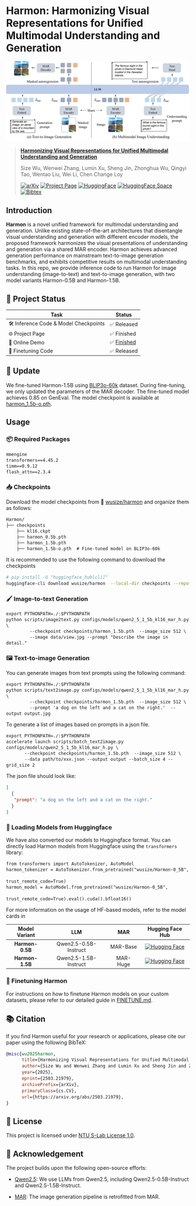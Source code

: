 # Harmon: Harmonizing Visual Representations for Unified Multimodal Understanding and Generation

![](data/method.png)

> **[Harmonizing Visual Representations for Unified Multimodal Understanding and Generation](https://arxiv.org/abs/2503.21979)**
>
> Size Wu, Wenwei Zhang, Lumin Xu, Sheng Jin, Zhonghua Wu, Qingyi Tao, Wentao Liu, Wei Li, Chen Change Loy
>
> [![arXiv](https://img.shields.io/badge/arXiv-2503.21979-b31b1b.svg)](https://arxiv.org/abs/2503.21979)
> [![Project Page](https://img.shields.io/badge/Project-Page-green)](https://wusize.github.io/projects/Harmon)
> [![HuggingFace](https://img.shields.io/badge/🤗%20Hugging%20Face-Model-orange)](https://huggingface.co/wusize/Harmon-1_5B)
> [![HuggingFace Space](https://img.shields.io/badge/🤗%20Hugging%20Face-Space-blue)](https://huggingface.co/spaces/wusize/Harmon)
> [![Bibtex](https://img.shields.io/badge/Cite-BibTeX-blue)](https://github.com/wusize/Harmon?tab=readme-ov-file#-citation)

## Introduction

**Harmon** is a novel unified framework for multimodal understanding and generation. Unlike existing state-of-the-art
architectures that disentangle visual understanding and generation with different encoder models, the proposed framework harmonizes
the visual presentations of understanding and generation via a shared MAR encoder. Harmon achieves advanced generation
performance on mainstream text-to-image generation benchmarks, and exhibits competitive results on multimodal understanding
tasks. In this repo, we provide inference code to run Harmon for image understanding (image-to-text) and text-to-image
generation, with two model variants Harmon-0.5B and Harmon-1.5B.

## 🚀 Project Status

| Task | Status |
|------|--------|
| 🛠️ Inference Code & Model Checkpoints | ✅ Released |
| 🌐 Project Page | ✅ Finished |
| 🤗 Online Demo |  ✅ [Finished](https://huggingface.co/spaces/wusize/Harmon) |
| 🔄 Finetuning Code | ✅ Released |



## 🔄 Update
We fine-tuned Harmon-1.5B using [BLIP3o-60k](https://huggingface.co/datasets/BLIP3o/BLIP3o-60k) dataset. During fine-tuning, we only updated the parameters of the MAR decoder. The fine-tuned model achieves 0.85 on GenEval. The model checkpoint is available at [harmon_1.5b-o.pth](https://huggingface.co/wusize/harmon/blob/main/harmon_1.5b-o.pth).


## Usage

### 📦 Required Packages
```text
mmengine
transformers==4.45.2
timm==0.9.12
flash_attn==2.3.4
```

### 📥 Checkpoints

Download the model checkpoints from 🤗 [wusize/harmon](https://huggingface.co/wusize/harmon) and organize them as follows:
```text
Harmon/
├── checkpoints
    ├── kl16.ckpt
    ├── harmon_0.5b.pth
    ├── harmon_1.5b.pth
    ├── harmon_1.5b-o.pth  # Fine-tuned model on BLIP3o-60k
```
It is recommended to use the following command to download the checkpoints
```bash
# pip install -U "huggingface_hub[cli]"
huggingface-cli download wusize/harmon  --local-dir checkpoints --repo-type model
```

### 🖌️ Image-to-text Generation

```shell
export PYTHONPATH=./:$PYTHONPATH
python scripts/image2text.py configs/models/qwen2_5_1_5b_kl16_mar_h.py \
         --checkpoint checkpoints/harmon_1.5b.pth  --image_size 512 \
         --image data/view.jpg --prompt "Describe the image in detail."
```

### 🖼️ Text-to-image Generation

You can generate images from text prompts using the following command:

```shell
export PYTHONPATH=./:$PYTHONPATH
python scripts/text2image.py configs/models/qwen2_5_1_5b_kl16_mar_h.py \
         --checkpoint checkpoints/harmon_1.5b.pth  --image_size 512 \
         --prompt 'a dog on the left and a cat on the right.'  --output output.jpg
```

To generate a list of images based on prompts in a json file.
```shell
export PYTHONPATH=./:$PYTHONPATH
accelerate launch scripts/batch_text2image.py configs/models/qwen2_5_1_5b_kl16_mar_h.py \
       --checkpoint checkpoints/harmon_1.5b.pth  --image_size 512 \
       --data path/to/xxx.json --output output --batch_size 4 --grid_size 2
```
The json file should look like:

```json
[
  {
   "prompt": "a dog on the left and a cat on the right."
  }
]
```


### 🤗 Loading Models from Huggingface

We have also converted our models to Huggingface format. You can directly load Harmon models from Huggingface using the `transformers` library:

```
from transformers import AutoTokenizer, AutoModel
harmon_tokenizer = AutoTokenizer.from_pretrained("wusize/Harmon-0_5B",
                                                 trust_remote_code=True)
harmon_model = AutoModel.from_pretrained("wusize/Harmon-0_5B",
                                         trust_remote_code=True).eval().cuda().bfloat16()
```

For more information on the usage of HF-based models, refer to the model cards in 

| Model Variant | LLM | MAR | Hugging Face Hub |
|:-------------:|:---:|:---:|:----------------:|
| **Harmon-0.5B** | Qwen2.5-0.5B-Instruct | MAR-Base | [![Hugging Face](https://img.shields.io/badge/🤗%20Hugging%20Face-Model-orange)](https://huggingface.co/wusize/Harmon-0_5B) |
| **Harmon-1.5B** | Qwen2.5-1.5B-Instruct | MAR-Huge | [![Hugging Face](https://img.shields.io/badge/🤗%20Hugging%20Face-Model-orange)](https://huggingface.co/wusize/Harmon-1_5B) |


### 🔄 Finetuning Harmon

For instructions on how to finetune Harmon models on your custom datasets, please refer to our detailed guide in [FINETUNE.md](FINETUNE.md).


## 📚 Citation

If you find Harmon useful for your research or applications, please cite our paper using the following BibTeX:

```bibtex
@misc{wu2025harmon,
      title={Harmonizing Visual Representations for Unified Multimodal Understanding and Generation}, 
      author={Size Wu and Wenwei Zhang and Lumin Xu and Sheng Jin and Zhonghua Wu and Qingyi Tao and Wentao Liu and Wei Li and Chen Change Loy},
      year={2025},
      eprint={2503.21979},
      archivePrefix={arXiv},
      primaryClass={cs.CV},
      url={https://arxiv.org/abs/2503.21979}, 
}
```

## 📜 License
This project is licensed under [NTU S-Lab License 1.0](LICENSE).


## 🙏 Acknowledgement
The project builds upon the following open-source efforts:
- [Qwen2.5](https://github.com/QwenLM/Qwen2.5): We use LLMs from Qwen2.5, including Qwen2.5-0.5B-Instruct and Qwen2.5-1.5B-Instruct.

- [MAR](https://github.com/LTH14/mar): The image generation pipeline is retrofitted from MAR.
